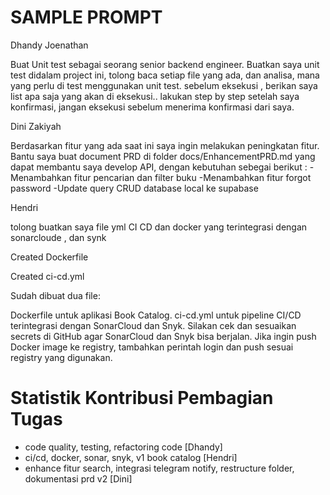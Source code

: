 # SAMPLE PROMPT

Dhandy Joenathan

Buat Unit test
sebagai seorang senior backend engineer. Buatkan saya unit test didalam project ini, tolong baca setiap file yang ada, dan analisa, mana yang perlu di test menggunakan unit test. sebelum eksekusi , berikan saya list apa saja yang akan di eksekusi..
lakukan step by step setelah saya konfirmasi, jangan eksekusi sebelum menerima konfirmasi dari saya.

Dini Zakiyah

Berdasarkan fitur yang ada saat ini saya ingin melakukan peningkatan fitur. Bantu saya buat document PRD di folder docs/EnhancementPRD.md yang dapat membantu saya develop API, dengan kebutuhan sebegai berikut :
-Menambahkan fitur pencarian dan filter buku
-Menambahkan fitur forgot password
-Update query CRUD database local ke supabase

Hendri

tolong buatkan saya file yml CI CD dan docker yang terintegrasi dengan sonarcloude , dan synk

Created Dockerfile

Created ci-cd.yml

Sudah dibuat dua file:

Dockerfile untuk aplikasi Book Catalog.
ci-cd.yml untuk pipeline CI/CD terintegrasi dengan SonarCloud dan Snyk.
Silakan cek dan sesuaikan secrets di GitHub agar SonarCloud dan Snyk bisa berjalan. Jika ingin push Docker image ke registry, tambahkan perintah login dan push sesuai registry yang digunakan.

# Statistik Kontribusi Pembagian Tugas

- code quality, testing, refactoring code [Dhandy]
- ci/cd, docker, sonar, snyk, v1 book catalog [Hendri]
- enhance fitur search, integrasi telegram notify, restructure folder, dokumentasi prd v2 [Dini]
